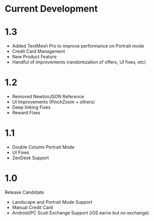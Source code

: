 # Current Development


# 1.3
- Added TextMesh Pro to improve performance on Portrait mode
- Credit Card Management
- New Product Feature
- Handful of improvements (randomization of offers, UI fixes, etc)

# 1.2
- Removed NewtonJSON Reference
- UI Improvements (PinchZoom + others)
- Deep linking Fixes
- Reward Fixes

# 1.1
- Double Column Portrait Mode
- UI Fixes  
- ZenDesk Support

# 1.0
Release Candidate
- Landscape and Portrait Mode Support
- Manual Credit Card
- Android/PC Scuti Exchange Support (iOS earns but no exchange)